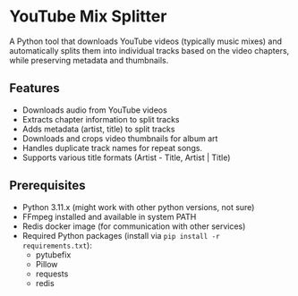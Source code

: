 # YouTube Mix Splitter

A Python tool that downloads YouTube videos (typically music mixes) and automatically splits them into individual tracks based on the video chapters, while preserving metadata and thumbnails.

## Features

- Downloads audio from YouTube videos
- Extracts chapter information to split tracks
- Adds metadata (artist, title) to split tracks
- Downloads and crops video thumbnails for album art
- Handles duplicate track names for repeat songs.
- Supports various title formats (Artist - Title, Artist | Title)

## Prerequisites

- Python 3.11.x (might work with other python versions, not sure)
- FFmpeg installed and available in system PATH
- Redis docker image (for communication with other services)
- Required Python packages (install via `pip install -r requirements.txt`):
  - pytubefix
  - Pillow
  - requests
  - redis

